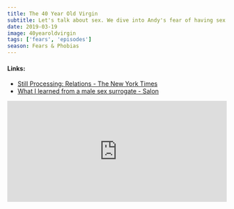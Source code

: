 ```yaml
---
title: The 40 Year Old Virgin
subtitle: Let's talk about sex. We dive into Andy's fear of having sex in Judd Apatow's The 40 Year Old Virgin. We share some stories and discuss how this 2005 movie has aged.
date: 2019-03-19
image: 40yearoldvirgin
tags: ['fears', 'episodes']
season: Fears & Phobias
---
```

<h4>Links:</h4>
<ul class="links">
<li><a href="https://www.nytimes.com/2019/01/24/podcasts/still-processing-relations-sex-education-fatal-attraction.html">Still Processing: Relations - The New York Times</a></li>
<li><a href="https://www.salon.com/2015/03/12/what_i_learned_from_a_male_sex_surrogate/">What I learned from a male sex surrogate - Salon</a></li>
</ul>
<iframe src="https://open.spotify.com/embed-podcast/episode/3f3pPLSCzhnm0HLxz2SKHX" width="100%" height="232" frameborder="0" allowtransparency="true" allow="encrypted-media"></iframe>
